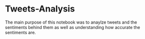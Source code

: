 # Tweets-Analysis

The main purpose of this notebook was to anaylze tweets and the sentiments behind them as well as understanding how accurate the sentiments 
are.
